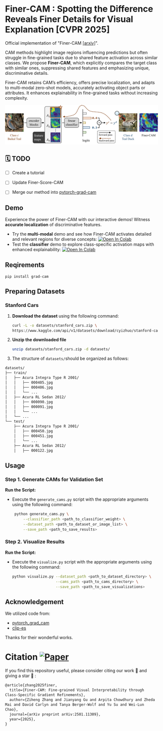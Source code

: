 
# Finer-CAM : Spotting the Difference Reveals Finer Details for Visual Explanation [CVPR 2025]
Official implementation of "Finer-CAM [[arxiv]](https://arxiv.org/pdf/2501.11309)".

CAM methods highlight image regions influencing predictions but often struggle in fine-grained tasks due to shared feature activation across similar classes. We propose **Finer-CAM**, which explicitly compares the target class with similar ones, suppressing shared features and emphasizing unique, discriminative details.

Finer-CAM retains CAM’s efficiency, offers precise localization, and adapts to multi-modal zero-shot models, accurately activating object parts or attributes. It enhances explainability in fine-grained tasks without increasing complexity.

![images](pipeline.jpg)
## 🗓️ TODO
- [ ] Create a tutorial
- [ ] Update Finer-Score-CAM
- [ ] Merge our method into [pytorch-grad-cam](https://github.com/jacobgil/pytorch-grad-cam)



## Demo 
Experience the power of Finer-CAM with our interactive demos! Witness **accurate localization** of discriminative features.

- 	Try the **multi-modal** demo and see how Finer-CAM activates detailed and relevant regions for diverse concepts: [![Open In Colab](https://colab.research.google.com/assets/colab-badge.svg)](https://colab.research.google.com/drive/1plLrL7vszVD5r71RGX3YOEXEBmITkT90?usp=sharing)
- Test the **classifier** demo to explore class-specific activation maps with enhanced explainability: [![Open In Colab](https://colab.research.google.com/assets/colab-badge.svg)](https://colab.research.google.com/drive/1SAjRTmGy31G-GjtAc9pVH6isPjm1hWsj?usp=sharing)

## Reqirements

```
pip install grad-cam
```




## Preparing Datasets
### Stanford Cars
1. **Download the dataset** using the following command:

   ```bash
   curl -L -o datasets/stanford_cars.zip \
   https://www.kaggle.com/api/v1/datasets/download/cyizhuo/stanford-cars-by-classes-folder


2. **Unzip the downloaded file** 
   ```bash
   unzip datasets/stanford_cars.zip -d datasets/

3. The structure of `datasets/`should be organized as follows:

```
datasets/
├── train/
│   ├── Acura Integra Type R 2001/
│   │   ├── 000405.jpg
│   │   ├── 000406.jpg
│   │   └── ...
│   ├── Acura RL Sedan 2012/
│   │   ├── 000090.jpg
│   │   ├── 000091.jpg
│   │   └── ...
│   └── ...
└── test/
    ├── Acura Integra Type R 2001/
    │   ├── 000450.jpg
    │   ├── 000451.jpg
    │   └── ...
    ├── Acura RL Sedan 2012/
    │   ├── 000122.jpg
```



## Usage

### Step 1. Generate CAMs for Validation Set

 **Run the Script:**

   - Execute the `generate_cams.py` script with the appropriate arguments using the following command:
     ```bash
      python generate_cams.py \
          --classifier_path <path_to_classifier_weight> \
          --dataset_path <path_to_dataset_or_image_list> \
          --save_path <path_to_save_results>
     ```




### Step 2. Visualize Results

 **Run the Script:**

   - Execute the `visualize.py` script with the appropriate arguments using the following command:
     ```bash
     python visualize.py --dataset_path <path_to_dataset_directory> \
                         --cams_path <path_to_cams_directory> \
                         --save_path <path_to_save_visualizations>
     ```





## Acknowledgement

We utilized code from:

- [pytorch_grad_cam](https://github.com/jacobgil/pytorch-grad-cam/tree/61e9babae8600351b02b6e90864e4807f44f2d4a)  
- [clip-es](https://github.com/linyq2117/CLIP-ES)  

Thanks for their wonderful works.


# Citation [![Paper](https://img.shields.io/badge/Paper-10.48550%2FarXiv.2501.11309-blue)](https://arxiv.org/abs/2501.11309)
If you find this repository useful, please consider citing our work :pencil: and giving a star :star2: :
```
@article{zhang2025finer,
  title={Finer-CAM: Fine-grained Visual Interpretability through Class-Specific Gradient Refinements},
  author={Ziheng Zhang and Jianyang Gu and Arpita Chowdhury and Zheda Mai and David Carlyn and Tanya Berger-Wolf and Yu Su and Wei-Lun Chao},
  journal={arXiv preprint arXiv:2501.11309},
  year={2025},
}
```
